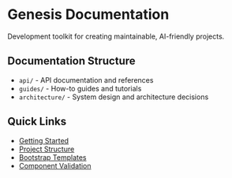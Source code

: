# Genesis Documentation

Development toolkit for creating maintainable, AI-friendly projects.

## Documentation Structure

- `api/` - API documentation and references
- `guides/` - How-to guides and tutorials
- `architecture/` - System design and architecture decisions

## Quick Links

- [Getting Started](guides/getting-started.md)
- [Project Structure](architecture/project-structure.md)
- [Bootstrap Templates](guides/bootstrap.md)
- [Component Validation](../scripts/validate-components.sh)
